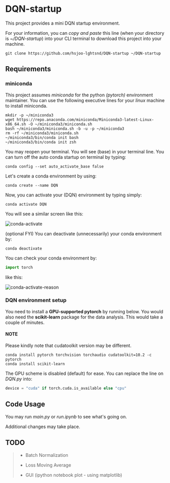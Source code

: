 # DQN-startup
This project provides a mini DQN startup environment.

For your information, you can <i>copy and paste</i> this line (when your directory is <i>~/DQN-startup</i>) into your CLI terminal to download this project into your machine.

```shell
git clone https://github.com/hsjoo-lghtsnd/DQN-startup ~/DQN-startup
```

## Requirements
### miniconda
This project assumes <i>miniconda</i> for the python <i>(pytorch)</i> environment maintainer. You can use the following executive lines for your <i>linux</i> machine to install miniconda.

```shell
mkdir -p ~/miniconda3
wget https://repo.anaconda.com/miniconda/Miniconda3-latest-Linux-x86_64.sh -O ~/miniconda3/miniconda.sh
bash ~/miniconda3/miniconda.sh -b -u -p ~/miniconda3
rm -rf ~/miniconda3/miniconda.sh
~/miniconda3/bin/conda init bash
~/miniconda3/bin/conda init zsh
```

You may reopen your terminal. You will see (base) in your terminal line. You can turn off the auto conda startup on terminal by typing:

```shell
conda config --set auto_activate_base false
```

Let's create a conda environment by using:
```shell
conda create --name DQN
```

Now, you can activate your (DQN) environment by typing simply:
```shell
conda activate DQN
```
You will see a similar screen like this:

![conda-activate](https://user-images.githubusercontent.com/46191084/178430890-7f6caeba-50be-40a7-9bd3-557cdb089ae8.png)

(optional FYI) You can deactivate (unnecessarily) your conda environment by:

```shell
conda deactivate
```

You can check your conda environment by:
```python
import torch
```
like this:

![conda-activate-reason](https://user-images.githubusercontent.com/46191084/178488583-8b5569cf-2f8f-470f-b7c2-d582b96cf4ef.png)


### DQN environment setup
You need to install a <b>GPU-supported pytorch</b> by running below. You would also need the <b>scikit-learn</b> package for the data analysis. This would take a couple of minutes.
#### NOTE
Please kindly note that cudatoolkit version may be different.

```shell
conda install pytorch torchvision torchaudio cudatoolkit=10.2 -c pytorch
conda install scikit-learn
```

The GPU scheme is disabled (default) for ease. You can replace the line on <i>DQN.py</i> into:
```python
device = "cuda" if torch.cuda.is_available else "cpu"
```

## Code Usage
You may run <i>main.py</i> or <i>run.ipynb</i> to see what's going on.

Additional changes may take place.

## TODO
> - Batch Normalization
> 
> - Loss Moving Average
> 
> - GUI (ipython notebook plot - using matplotlib)
